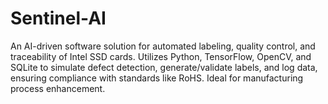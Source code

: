 # Sentinel-AI
An AI-driven software solution for automated labeling, quality control, and traceability of Intel SSD cards. Utilizes Python, TensorFlow, OpenCV, and SQLite to simulate defect detection, generate/validate labels, and log data, ensuring compliance with standards like RoHS. Ideal for manufacturing process enhancement.

